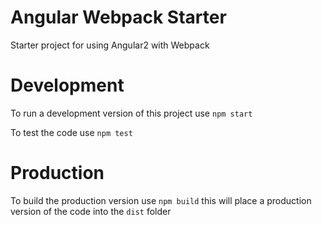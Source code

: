 # Angular Webpack Starter

Starter project for using Angular2 with Webpack

# Development

To run a development version of this project use `npm start`

To test the code use `npm test`

# Production

To build the production version use `npm build` this will place a production version of the code into the `dist` folder

